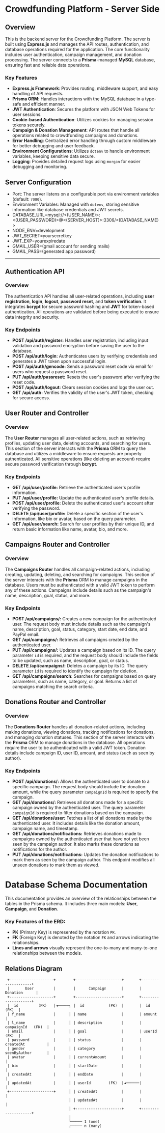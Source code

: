 # Crowdfunding Platform - Server Side

## Overview

This is the backend server for the Crowdfunding Platform. The server is built using **Express.js** and manages the API routes, authentication, and database operations required for the application. The core functionality includes user authentication, campaign management, and donation processing. The server connects to a **Prisma**-managed **MySQL** database, ensuring fast and reliable data operations.

### Key Features

- **Express.js Framework**: Provides routing, middleware support, and easy handling of API requests.
- **Prisma ORM**: Handles interactions with the MySQL database in a type-safe and efficient manner.
- **JWT Authentication**: Secures the platform with JSON Web Tokens for user sessions.
- **Cookie-based Authentication**: Utilizes cookies for managing session tokens securely.
- **Campaign & Donation Management**: API routes that handle all operations related to crowdfunding campaigns and donations.
- **Error Handling**: Centralized error handling through custom middleware for better debugging and user feedback.
- **Environment Configurations**: Utilizes `dotenv` to handle environment variables, keeping sensitive data secure.
- **Logging**: Provides detailed request logs using `morgan` for easier debugging and monitoring.

<h2>Server Configuration</h2>
<ul>
  <li>Port: The server listens on a configurable port via environment variables (default: <code>7000</code>).</li>
  <li>Environment Variables: Managed with <code>dotenv</code>, storing sensitive information like database credentials and JWT secrets.</li>
  <li>DATABASE_URL=mysql://<(USER_NAME)>:<(USER_PASSWORD)>@<(SERVER_HOST)>:3306/<(DATABASE_NAME)></li>
  <li>NODE_ENV=development</li>
  <li>JWT_SECRET=yoursecretkey</li>
  <li>JWT_EXP=yourexpiredate</li>
  <li>GMAIL_USER=(gmail account for sending mails)</li>
  <li>GMAIL_PASS=(generated app password)</li>
</ul>

---

## Authentication API

### Overview

The authentication API handles all user-related operations, including **user registration**, **login**, **logout**, **password reset**, and **token verification**. It integrates **bcrypt** for secure password hashing and **JWT** for token-based authentication. All operations are validated before being executed to ensure data integrity and security.

### Key Endpoints

<ul>
   <li><strong>POST /api/auth/register:</strong> Handles user registration, including input validation and password encryption before saving the user to the database.</li>
   <li><strong>POST /api/auth/login:</strong> Authenticates users by verifying credentials and generates a JWT token upon successful login.</li>
   <li><strong>POST /api/auth/gencode:</strong> Sends a password reset code via email for users who request a password reset.</li>
   <li><strong>PUT /api/auth/passreset:</strong> Resets the user's password after verifying the reset code.</li>
   <li><strong>POST /api/auth/logout:</strong> Clears session cookies and logs the user out.</li>
   <li><strong>GET /api/auth:</strong> Verifies the validity of the user's JWT token, checking for secure access.</li>
</ul>

## User Router and Controller

### Overview

The **User Router** manages all user-related actions, such as retrieving profiles, updating user data, deleting accounts, and searching for users. This section of the server interacts with the **Prisma** ORM to query the database and utilizes a middleware to ensure requests are properly authenticated. All sensitive operations (like deleting an account) require secure password verification through **bcrypt**.

### Key Endpoints

<ul>
   <li><strong>GET /api/user/profile:</strong> Retrieve the authenticated user's profile information.</li>
   <li><strong>PUT /api/user/profile:</strong> Update the authenticated user's profile details.</li>
   <li><strong>POST /api/user/profile:</strong> Delete the authenticated user's account after verifying the password.</li>
   <li><strong>DELETE /api/user/profile:</strong> Delete a specific section of the user's information, like bio or avatar, based on the query parameter.</li>
   <li><strong>GET /api/user/search:</strong> Search for user profiles by their unique ID, and return basic information like name, avatar, bio, and more.</li>
</ul>

## Campaigns Router and Controller

### Overview

The **Campaigns Router** handles all campaign-related actions, including creating, updating, deleting, and searching for campaigns. This section of the server interacts with the **Prisma** ORM to manage campaigns in the database. Users must be authenticated with a valid JWT token to perform any of these actions. Campaigns include details such as the campaign's name, description, goal, status, and more.

### Key Endpoints

<ul>
   <li><strong>POST /api/campaigns/:</strong> Creates a new campaign for the authenticated user. The request body must include details such as the campaign's name, description, goal, status, category, start date, end date, and PayPal email.</li>
   <li><strong>GET /api/campaigns/:</strong> Retrieves all campaigns created by the authenticated user.</li>
   <li><strong>PUT /api/campaigns/:</strong> Updates a campaign based on its ID. The query parameter <code>id</code> is required, and the request body should include the fields to be updated, such as name, description, goal, or status.</li>
   <li><strong>DELETE /api/campaigns/:</strong> Deletes a campaign by its ID. The query parameter <code>id</code> is required to identify the campaign for deletion.</li>
   <li><strong>GET /api/campaigns/search:</strong> Searches for campaigns based on query parameters, such as name, category, or goal. Returns a list of campaigns matching the search criteria.</li>
</ul>

## Donations Router and Controller

### Overview

The **Donations Router** handles all donation-related actions, including making donations, viewing donations, tracking notifications for donations, and managing donation statuses. This section of the server interacts with the **Prisma** ORM to manage donations in the database. All operations require the user to be authenticated with a valid JWT token. Donation details include campaign ID, user ID, amount, and status (such as seen by author).

### Key Endpoints

<ul>
   <li><strong>POST /api/donations/:</strong> Allows the authenticated user to donate to a specific campaign. The request body should include the donation amount, while the query parameter <code>campaignId</code> is required to specify the campaign.</li>
   <li><strong>GET /api/donations/:</strong> Retrieves all donations made for a specific campaign owned by the authenticated user. The query parameter <code>campaignId</code> is required to filter donations based on the campaign.</li>
   <li><strong>GET /api/donations/user:</strong> Fetches a list of all donations made by the authenticated user. It includes details like the donation amount, campaign name, and timestamp.</li>
   <li><strong>GET /api/donations/notifications:</strong> Retrieves donations made to campaigns owned by the authenticated user that have not yet been seen by the campaign author. It also marks these donations as notifications for the author.</li>
   <li><strong>PUT /api/donations/notifications:</strong> Updates the donation notifications to mark them as seen by the campaign author. This endpoint modifies all unseen donations to mark them as viewed.</li>
</ul>

# Database Schema Documentation

This documentation provides an overview of the relationships between the tables in the Prisma schema. It includes three main models: **User**, **Campaign**, and **Donation**.

### Key Features of the ERD:
- **PK** (Primary Key) is represented by the notation `PK`.
- **FK** (Foreign Key) is denoted by the notation `FK` and arrows indicating the relationships.
- **Lines and arrows** visually represent the one-to-many and many-to-one relationships between the models.

## Relations Diagram

```plaintext
 +--------------------+        +---------------------+       +--------------------+
 |       User         |        |      Campaign       |       |      Donation      |
 +--------------------+        +---------------------+       +--------------------+
 |  id         (PK)   |◄─────┐ |  id           (PK)  |       |  id          (PK)  |
 | f_name             |      │ | name                |       | amount             |
 | l_name             |      │ | description         |       | campaignId   (FK)  |
 | email              |      │ | goal                |       | userId       (FK)  |
 | password           |      │ | status              |       | createdAt          |
 | gender             |      │ | category            |       | seenByAuthor       |
 | avatar             |      │ | currentAmount       |       |                    |
 | bio                |      │ | startDate           |       |                    |
 | createdAt          |      │ | endDate             |       |                    |
 | updatedAt          |      │ | userId        (FK)  |◄──────|                    |
 +--------------------+      │ | createdAt           |       |                    |
                             │ | updatedAt           |       |                    |
                             │ +---------------------+       +--------------------+
                             │
                             └───── 1 (one)
                             ┌───── n (many)
